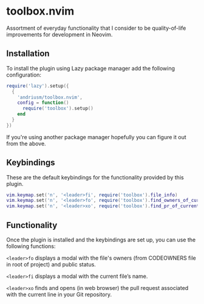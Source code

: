 # toolbox.nvim

Assortment of everyday functionality that I consider to be quality-of-life improvements for development in Neovim.

## Installation

To install the plugin using Lazy package manager add the following configuration:

```lua
require('lazy').setup({
  {
    'andriusm/toolbox.nvim',
    config = function()
      require('toolbox').setup()
    end
  }
})
```

If you're using another package manager hopefully you can figure it out from the above.

## Keybindings

These are the default keybindings for the functionality provided by this plugin.

```lua
vim.keymap.set('n', '<leader>fi', require('toolbox').file_info)
vim.keymap.set('n', '<leader>fo', require('toolbox').find_owners_of_current_file)
vim.keymap.set('n', '<leader>xo', require('toolbox').find_pr_of_current_line)
```

## Functionality

Once the plugin is installed and the keybindings are set up, you can use the following functions:

`<leader>fo` displays a modal with the file's owners (from CODEOWNERS file in root of project) and public status.

`<leader>fi` displays a modal with the current file’s name.

`<leader>xo` finds and opens (in web browser) the pull request associated with the current line in your Git repository.
